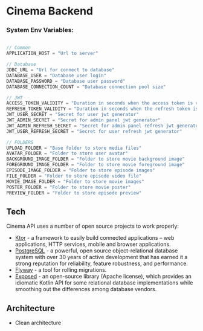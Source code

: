 # Cinema Backend

### System Env Variables:

```kotlin

// Common
APPLICATION_HOST = "Url to server"

// Database
JDBC_URL = "Url for connect to database"
DATABASE_USER = "Database user login"
DATABASE_PASSWORD = "Database user password"
DATABASE_CONNECTION_COUNT = "Database connection pool size"

// JWT
ACCESS_TOKEN_VALIDITY = "Duration in seconds when the access token is valid"
REFRESH_TOKEN_VALIDITY = "Duration in seconds when the refresh token is valid"
JWT_USER_SECRET = "Secret for user jwt generator"
JWT_ADMIN_SECRET = "Secret for admin panel jwt generator"
JWT_ADMIN_REFRESH_SECRET = "Secret for admin panel refresh jwt generator"
JWT_USER_REFRESH_SECRET = "Secret for user refresh jwt generator"

// FOLDERS
UPLOAD_FOLDER = "Base folder to store media files"
AVATAR_FOLDER = "Folder to store user avatar"
BACKGROUND_IMAGE_FOLDER = "Folder to store movie background image"
FOREGROUND_IMAGE_FOLDER = "Folder to store movie foreground image"
EPISODE_IMAGE_FOLDER = "Folder to store episode images"
FILE_FOLDER = "Folder to store episode video file"
MOVIE_IMAGE_FOLDER = "Folder to store movie images"
POSTER_FOLDER = "Folder to store movie poster"
PREVIEW_FOLDER = "Folder to store episode preview"

```

## Tech

Cinema API uses a number of open source projects to work properly:

- [Ktor](https://ktor.io/) - a framework to easily build connected applications – web applications, HTTP services,
  mobile and browser applications.
- [PostgreSQL](https://www.postgresql.org/) - a powerful, open source object-relational database system with over 30
  years of active development that has earned it a strong reputation for reliability, feature robustness, and
  performance.
- [Flyway](https://flywaydb.org/) - a tool for rolling migrations.
- [Exposed](https://github.com/JetBrains/Exposed) - an open-source library (Apache license), which provides an idiomatic
  Kotlin API for some relational database implementations while smoothing out the differences among database vendors.

## Architecture

- Clean architecture